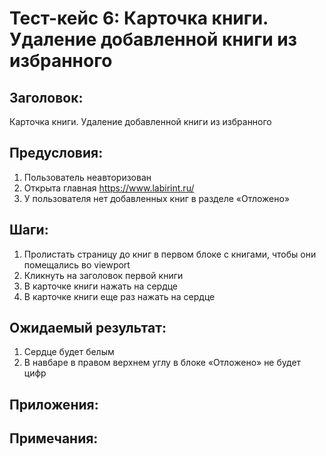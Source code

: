 # Тест-кейс 6: Карточка книги. Удаление добавленной книги из избранного

## Заголовок:
Карточка книги. Удаление добавленной книги из избранного

## Предусловия:
1. Пользователь неавторизован
2. Открыта главная https://www.labirint.ru/
3. У пользователя нет добавленных книг в разделе «Отложено»

## Шаги:
1. Пролистать страницу до книг в первом блоке с книгами, чтобы они помещались во viewport
2. Кликнуть на заголовок первой книги
3. В карточке книги нажать на сердце
4. В карточке книги еще раз нажать на сердце

## Ожидаемый результат:
1. Сердце будет белым
2. В навбаре в правом верхнем углу в блоке «Отложено» не будет цифр

## Приложения:
## Примечания: